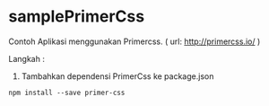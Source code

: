 # samplePrimerCss
Contoh Aplikasi menggunakan Primercss.
( url: http://primercss.io/ )

Langkah :
1. Tambahkan dependensi PrimerCss ke package.json
````
npm install --save primer-css
````
